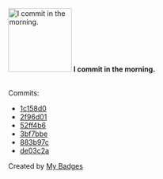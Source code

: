 <img src="https://my-badges.github.io/my-badges/morning-commits.png" alt="I commit in the morning." title="I commit in the morning." width="128">
<strong>I commit in the morning.</strong>
<br><br>

Commits:

- <a href="https://github.com/snyssen/infra-snyssen.be/commit/1c158d07ab470e86c568f41455deaa4417f1a482">1c158d0</a>
- <a href="https://github.com/snyssen/nixos-config/commit/2f96d01f1e4072835cdea2fc1380418df0988d31">2f96d01</a>
- <a href="https://github.com/snyssen/nixos-config/commit/52ff4b68bfe1364e9556c57dac2c5cc76cf747f3">52ff4b6</a>
- <a href="https://github.com/snyssen/nixos-config/commit/3bf7bbe18003f6acc2f1b37bffe2f615c92495ad">3bf7bbe</a>
- <a href="https://github.com/snyssen/infra-snyssen.be/commit/883b97cc6447bd3b688ed0c892960b0b5413b557">883b97c</a>
- <a href="https://github.com/snyssen/nixos-config/commit/de03c2a6ae4a12304b740df35c244643b6f2441f">de03c2a</a>


Created by <a href="https://github.com/my-badges/my-badges">My Badges</a>